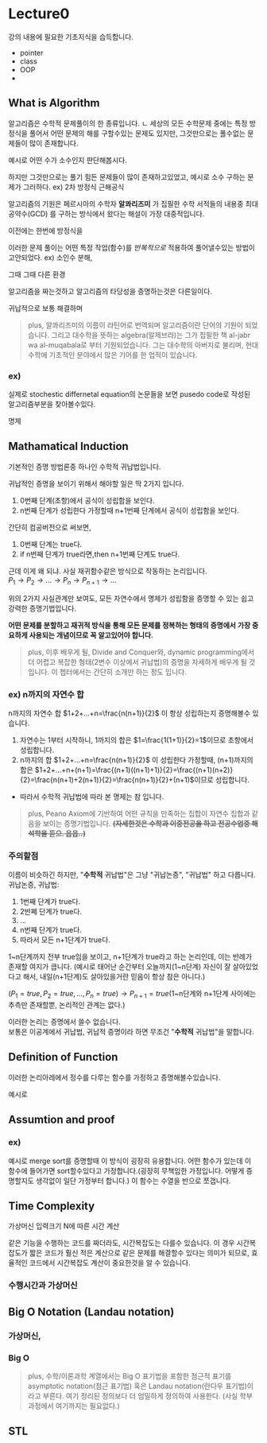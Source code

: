 # Lecture0

강의 내용에 필요한 기초지식을 습득합니다.

* pointer
* class
* OOP
* 




## What is Algorithm

알고리즘은 수학적 문제풀이의 한 종류입니다.
ㄴ
세상의 모든 수학문제 중에는 특정 방정식을 풀어서 어떤 문제의 해를 구할수있는 문제도 있지만, 그것만으로는 풀수없는 문제들이 많이 존재합니다.

예시로 어떤 수가 소수인지 판단해봅시다.

하지만 그것만으로는 풀기 힘든 문제들이 많이 존재하고있었고, 예시로 소수 구하는 문제가 그러하다. ex) 2차 방정식 근해공식 

알고리즘의 기원은 페르시아의 수학자 __알콰리즈미__ 가 집필한 수학 서적들의 내용중 최대공약수(GCD) 를 구하는 방식에서 왔다는 해설이 가장 대중적입니다.



이전에는 한번에 방정식을 



이러한 문제 풀이는 어떤 특정 작업(함수)를 *반복적으로* 적용하여 풀어낼수있는 방법이 고안되었다. ex) 소인수 분해,

그때 그때 다른 환경

알고리즘을 짜는것하고 알고리즘의 타당성을 증명하는것은 다른일이다.

귀납적으로 보통 해결하며 

> plus, 알콰리즈미의 이름이 라틴어로 번역되며 알고리즘이란 단어의 기원이 되었습니다. 그리고 대수학을 뜻하는 algebra(알제브라)는 그가 집필한 책 al-jabr wa al-muqabala로 부터 기원되었습니다. 그는 대수학의 아버지로 불리며, 현대수학에 기초적인 분야에서 많은 기어를 한 업적이 있습니다.


### ex) 
실제로 stochestic differnetal equation의 논문들을 보면 pusedo code로 작성된 알고리즘부분을 찾아볼수있다.






명제

## Mathamatical Induction

기본적인 증명 방법론중 하나인 수학적 귀납법입니다.

귀납적인 증명을 보이기 위해서 해야할 일은 딱 2가지 입니다.
1. 0번째 단계(초항)에서 공식이 성립함을 보인다.
2. n번째 단계가 성립한다 가정할때 n+1번째 단계에서 공식이 성립함을 보인다.


간단히 컴공버전으로 써보면,
1. 0번째 단계는 true다.
2. if n번째 단계가 true라면,then n+1번째 단계도 true다.

근데 이게 왜 되냐. 사실 재귀함수같은 방식으로 작동하는 논리입니다.   
$P_1\to P_2\to ...\to P_n\to P_{n+1} \to ...$

위의 2가지 사실관계만 보여도, 모든 자연수에서 명제가 성립함을 증명할 수 있는 쉽고 강력한 증명기법입니다.

__어떤 문제를 분할하고 재귀적 방식을 통해 모든 문제를 정복하는 형태의 증명에서 가장 중요하게 사용되는 개념이므로 꼭 알고있어야 합니다.__

> plus, 이후 배우게 될, Divide and Conquer와, dynamic programming에서 더 어렵고 복잡한 형태(2변수 이상에서 귀납법)의 증명을 자세하게 배우게 될 것입니다. 이 쳅터에서는 간단히 소개만 하는 정도 입니다.




### ex) n까지의 자연수 합

n까지의 자연수 합 $1+2+...+n=\frac{n(n+1)}{2}$ 이 항상 성립하는지 증명해볼수 있습니다.
1. 자연수는 1부터 시작하니, 1까지의 합은 $1=\frac{1(1+1)}{2}=1$이므로 초항에서 성립합니다.
2. n까지의 합 $1+2+...+n=\frac{n(n+1)}{2}$ 이 성립한다 가정할때, (n+1)까지의 합은 $1+2+...+n+(n+1)=\frac{(n+1)((n+1)+1)}{2}=\frac{(n+1)(n+2)}{2}=\frac{n(n+1)+2(n+1)}{2}=\frac{n(n+1)}{2}+(n+1)$이므로 성립합니다.
* 따라서 수학적 귀납법에 따라 본 명제는 참 입니다.

> plus, Peano Axiom에 기반하여 어떤 규칙을 만족하는 집합이 자연수 집합과 같음을 보이는 증명기법입니다. __~~(자세한것은 수학과 이중전공을 하고 전공수업중 해석학을 듣으. 읍읍..)~~__




### 주의할점

이름이 비슷하긴 하지만, "__수학적__ 귀납법"은 그냥 "귀납논증", "귀납법" 하고 다릅니다.    
귀납논증, 귀납법:
1. 1번째 단계가 true다.
2. 2반쩨 단계가 true다.
3. ...
4. n번째 단계가 true다.
5. 따라서 모든 n+1단계가 true다.

1~n단계까지 전부 true임을 보이고, n+1단계가 true라고 하는 논리인데, 이는 반례가 존재할 여지가 큽니다. (예시로 태어난 순간부터 오늘까지(1~n단계) 자신이 잘 살아있었다고 해서, 내일(n+1단계)도 살아있을거란 믿음이 항상 참은 아니다.)

$(P_1=true, P_2=true,..., P_n=true)\to  P_{n+1}=true$(1~n단계와 n+1단계 사이에는 추측만 존재할뿐, 논리적인 관계는 없다.)

이러한 논리는 증명에서 쓸수 없습니다.   
보통은 이공계에서 귀납법, 귀납적 증명이라 하면 무조건 "__수학적__ 귀납법"을 말합니다. 





## Definition of Function

이러한 논리아레에서 정수를 다루는 함수를 가정하고 증명해볼수있습니다.

예시로 


## Assumtion and proof

### ex)
예시로 merge sort를 증명할때 이 방식이 굉장히 유용합니다.
어떤 함수가 있는데 이 함수에 들어가면 sort할수있다고 가정합니다.(굉장히 무책임한 가정입니다. 어떻게 증명할지도 생각없이 일단 가정부터 합니다.)
이 함수는 수열을 반으로 쪼갭니다.


## Time Complexity

가상머신
입력크기 N에 따른 시간 계산

같은 기능을 수행하는 코드를 짜더라도, 시간복잡도는 다를수 있습니다. 이 경우 시간복잡도가 짧은 코드가 훨신 적은 계산으로 같은 문제를 해결할수 있다는 의미가 되므로, 효율적인 코드에서 시간복잡도 계산이 중요한것을 알 수 있습니다.

### 수행시간과 가상머신


## Big O Notation (Landau notation)

### 가상머신, 

### Big O


> plus, 수학/이론과학 계열에서는 Big O 표기법을 포함한 점근적 표기를 asymptotic notation(점근 표기법) 혹은 Landau notation(란다우 표기법)이라고 부른다. 여기 정리된 정의보다 더 엄밀하게 정의하여 사용한다. (사실 학부과정에서 여기까지는 필요없다.)



## STL